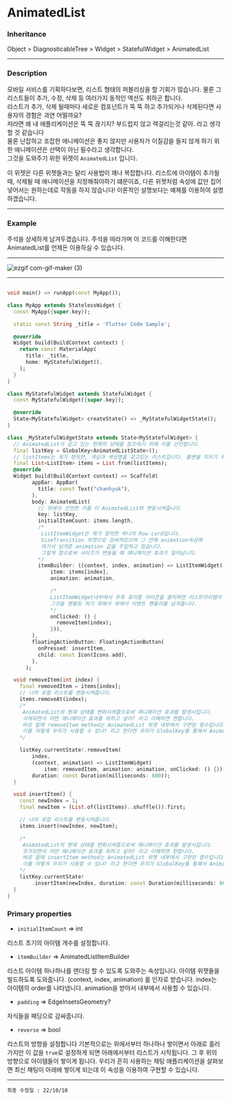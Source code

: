 # AnimatedList

### Inheritance

Object > DiagnosticableTree > Widget > StatefulWidget > AnimatedList

---

### Description

모바일 서비스를 기획하다보면, 리스트 형태의 퍼블리싱을 할 기회가 많습니다. 물론 그 리스트들이 추가, 수정, 삭제 등 여러가지 동적인 액션도 취하곤 합니다.<br>
리스트가 추가, 삭제 될때마다 새로운 컴포넌트가 뚝 뚝 하고 추가되거나 삭제된다면 사용자의 경험은 과연 어떨까요?<br>
저라면 왜 내 애플리케이션은 뚝 뚝 끊기지? 부드럽지 않고 렉걸리는것 같아. 라고 생각할 것 같습니다<br>
물론 난잡하고 조잡한 애니메이션은 좋지 않지만 사용자가 이질감을 들지 않게 하기 위한 애니메이션은 선택이 아닌 필수라고 생각합니다.<br>
그것을 도와주기 위한 위젯이 `AnimatedList` 입니다.

이 위젯은 다른 위젯들과는 달리 사용법이 꽤나 복잡합니다. 리스트에 아이템이 추가될 때, 삭제될 때 애니메이션을 지정해줘야하기 떄문이죠, 다른 위젯처럼 속성에 값만 집어넣어서는 원하는데로 작동을 하지 않습니다! 이론적인 설명보다는 예제를 이용하여 설명하겠습니다.

---

### Example

주석을 상세하게 남겨두겠습니다.
주석을 따라가며 이 코드를 이해한다면 AnimatedList를 언제든 이용하실 수 있습니다.

---

![ezgif com-gif-maker (3)](https://user-images.githubusercontent.com/69495129/194873565-e5e94da0-f3e6-4fd3-b954-c923db212c09.gif)

---

```dart

void main() => runApp(const MyApp());

class MyApp extends StatelessWidget {
  const MyApp({super.key});

  static const String _title = 'Flutter Code Sample';

  @override
  Widget build(BuildContext context) {
    return const MaterialApp(
      title: _title,
      home: MyStatefulWidget(),
    );
  }
}

class MyStatefulWidget extends StatefulWidget {
  const MyStatefulWidget({super.key});

  @override
  State<MyStatefulWidget> createState() => _MyStatefulWidgetState();
}

class _MyStatefulWidgetState extends State<MyStatefulWidget> {
  // AnimatedList가 같고 있는 현재의 상태를 참조하기 위해 키를 선언합니다.
  final listKey = GlobalKey<AnimatedListState>();
  // listItems는 제가 정의한, 색상과 색상명을 갖고있는 리스트입니다. 불변을 지키기 위하여 List.from을 사용합니다.
  final List<ListItem> items = List.from(listItems);
  @override
  Widget build(BuildContext context) => Scaffold(
        appBar: AppBar(
          title: const Text("chanhyuk"),
        ),
        body: AnimatedList(
          // 위에서 선언한 키를 이 AnimatedList와 연동시켜줍니다.
          key: listKey,
          initialItemCount: items.length,
          /*
           ListItemWidget은 제가 정의한 하나의 Row card입니다.
           SizeTransition 위젯으로 감싸져있으며 그 안에 animation속성에
           여기서 넘겨준 animation 값을 주입하고 있습니다.
           그렇게 함으로써 사이즈가 변동될 때 애니메이션 효과가 일어납니다.
          */
          itemBuilder: ((context, index, animation) => ListItemWidget(
              item: items[index],
              animation: animation,

              /*
              ListItemWidget내부에서 우측 휴지통 아이콘을 클릭하면 리스트아이템이 삭제가 됩니다.
              그것을 핸들링 하기 위해서 위에서 이벤트 핸들러를 넘겨줍니다.
              */
              onClicked: () {
                removeItem(index);
              })),
        ),
        floatingActionButton: FloatingActionButton(
          onPressed: insertItem,
          child: const Icon(Icons.add),
        ),
      );

  void removeItem(int index) {
    final removedItem = items[index];
    // 나의 로컬 리스트를 변동시켜줍니다.
    items.removeAt(index);
    /*
     AnimatedList의 현재 상태를 변화시켜줌으로써 애니매이션 효과를 발생시킵니다.
     삭제되면서 어떤 애니메이션 효과를 취하고 싶어? 라고 이해하면 편합니다.
     바로 밑에 removeItem method는 AnimatedList 위젯 내부에서 구현된 함수입니다.
     이를 어떻게 우리가 사용할 수 있냐? 라고 한다면 우리가 GlobalKey를 통해서 AnimatedList와 연동시켜줬기 때문입니다.
    */

    listKey.currentState!.removeItem(
        index,
        (context, animation) => ListItemWidget(
            item: removedItem, animation: animation, onClicked: () {}),
        duration: const Duration(milliseconds: 600));
  }

  void insertItem() {
    const newIndex = 1;
    final newItem = (List.of(listItems)..shuffle()).first;

    // 나의 로컬 리스트를 변동시켜줍니다.
    items.insert(newIndex, newItem);

    /*
     AnimatedList의 현재 상태를 변화시켜줌으로써 애니매이션 효과를 발생시킵니다.
     추가되면서 어떤 애니메이션 효과를 취하고 싶어? 라고 이해하면 편합니다.
     바로 밑에 insertItem method는 AnimatedList 위젯 내부에서 구현된 함수입니다.
     이를 어떻게 우리가 사용할 수 있냐? 라고 한다면 우리가 GlobalKey를 통해서 AnimatedList와 연동시켜줬기 때문입니다.
    */
    listKey.currentState!
        .insertItem(newIndex, duration: const Duration(milliseconds: 600));
  }
}

```

### Primary properties

- `initialItemCount` => int

리스트 초기의 아이템 개수를 설정합니다.

- `itemBuilder` => AnimatedListItemBuilder

리스트 아이템 하나하나를 랜더링 할 수 있도록 도와주는 속성입니다.
아이템 위젯들을 빌드하도록 도와줍니다.
(context, index, animation) 를 인자로 받습니다.
index는 아이템의 order를 나타냅니다. animation을 받아서 내부에서 사용할 수 있습니다.

- `padding` => EdgeInsetsGeometry?

자식들을 패딩으로 감싸줍니다.

- `reverse` => bool

리스트의 방향을 설정합니다 기본적으로는 위에서부터 하나하나 쌓이면서 아래로 흘러가지만 이 값을 `true`로 설정하게 되면 아래에서부터 리스트가 시작됩니다.
그 후 위의 방향으로 아이템들이 쌓이게 됩니다. 우리가 흔히 사용하는 채팅 애플리케이션을 살펴보면 최신 채팅이 아래에 쌓이게 되는데 이 속성을 이용하여 구현할 수 있습니다.

---

`최종 수정일 : 22/10/10`
